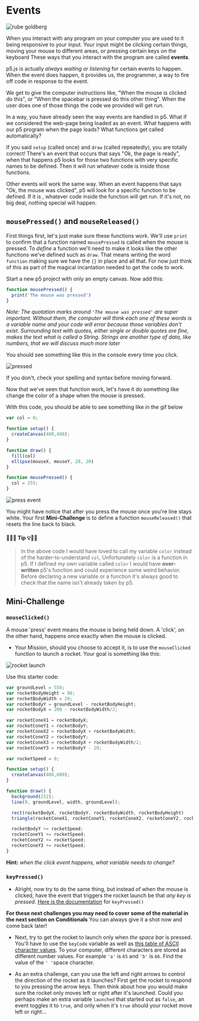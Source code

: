 # Events

![rube goldberg](https://media.giphy.com/media/ywNJFJR54KfQY/giphy.gif)

When you interact with any program on your computer you are used to it being responsive to your input. Your input might be clicking certain things, moving your mouse to different areas, or pressing certain keys on the keyboard These ways that you interact with the program are called **events**.

p5.js is actually *always waiting or listening* for certain events to happen. When the event does happen, it provides us, the programmer, a way to fire off code in response to the event.

We get to give the computer instructions like, "When the mouse is clicked do this", or "When the spacebar is pressed do this other thing". When the user does one of those things the code we provided will get run.

In a way, you have already seen the way events are handled in p5.  What if we considered the web-page being loaded as an event. What happens with our p5 program when the page loads? What functions get called automatically?

If you said `setup` (called once) and `draw` (called repeatedly), you are totally correct! There's an event that occurs that says "Ok, the page is ready", when that happens p5 looks for those two functions with very specific names to be defined. Then it will run whatever code is inside those functions.

Other events will work the same way. When an event happens that says "Ok, the mouse was clicked", p5 will look for a specific function to be defined. If it is , whatever code inside the function will get run. If it's not, no big deal, nothing special will happen.

## `mousePressed()` and `mouseReleased()`
First things first, let's just make sure these functions work. We'll use `print` to confirm that a function named `mousePressed` is called when the mouse is pressed. To *define* a function we'll need to make it looks like the other functions we've defined such as `draw`.  That means writing the word `function` making sure we have the `{}` in place and all that. For now just think of this as part of the magical incantation needed to get the code to work.

Start a new p5 project with only an empty canvas. Now add this:

```javascript
function mousePressed() {
  print('The mouse was pressed')
}
```

*Note: The quotation marks around `'The mouse was pressed'` are super important. Without them, the computer will think each one of these words is a variable name and your code will error because those variables don't exist.  Surrounding text with quotes, either single or double quotes are fine, makes the text what is called a String. Strings are another type of data, like numbers, that we will discuss much more later*

You should see something like this in the console every time you click.

![pressed](/resources/pressed.gif)

If you don't, check your spelling and syntax before moving forward.

Now that we've seen that function work, let's have it do something like change the color of a shape when the mouse is pressed.

With this code, you should be able to see something like in the gif below

```javascript
var col = 0;

function setup() {
  createCanvas(400,400);
}

function draw() {
  fill(col)
  ellipse(mouseX, mouseY, 20, 20)
}

function mousePressed() {
  col = 255;
}
```

![press event](/resources/press-event.gif)

You might have notice that after you press the mouse once you're line stays white.  Your first **Mini-Challenge** is to define a function `mouseReleased()` that resets the line back to black.

#### 🔔🔑💡 Tip 💡🔑🔔
> In the above code I would have loved to call my variable `color` instead of the harder-to-understand `col`, Unfortunately `color` is a function in p5.  If I defined my own variable called `color` I would have **over-written** p5's function and could experience some weird behavior. Before declaring a new variable or a function it's always good to check that the name isn't already taken by p5.

## Mini-Challenge
### `mouseClicked()`
A mouse 'press' event means the mouse is being held down. A 'click', on the other hand, happens once exactly when the mouse is clicked.

- Your Mission, should you choose to accept it, is to use the `mouseClicked` function to launch a rocket.
Your goal is something like this:

![rocket launch](/resources/rocket-launch.gif)

Use this starter code:

```javascript
var groundLevel = 550;
var rocketBodyHeight = 80;
var rocketBodyWidth = 20;
var rocketBodyY = groundLevel - rocketBodyHeight;
var rocketBodyX = 200 - rocketBodyWidth/2;

var rocketConeX1 = rocketBodyX;
var rocketConeY1 = rocketBodyY;
var rocketConeX2 = rocketBodyX + rocketBodyWidth;
var rocketConeY2 = rocketBodyY;
var rocketConeX3 = rocketBodyX + rocketBodyWidth/2;
var rocketConeY3 = rocketBodyY - 20;

var rocketSpeed = 0;

function setup() {
  createCanvas(400,600);
}

function draw() {
  background(252);
  line(0, groundLevel, width, groundLevel);

  rect(rocketBodyX, rocketBodyY, rocketBodyWidth, rocketBodyHeight)
  triangle(rocketConeX1, rocketConeY1, rocketConeX2, rocketConeY2, rocketConeX3, rocketConeY3);

  rocketBodyY += rocketSpeed;
  rocketConeY1 += rocketSpeed;
  rocketConeY2 += rocketSpeed;
  rocketConeY3 += rocketSpeed;
}
```

**Hint:** *when the click event happens, what variable needs to change?*

### `keyPressed()`

- Alright, now try to do the same thing, but instead of when the mouse is clicked, have the event that triggers the rocket launch be that *any key is pressed*. [Here is the documentation](https://p5js.org/reference/#/p5/keyPressed) for `keyPressed()`

**For these next challenges you may need to cover some of the material in the next section on Conditionals** You can always give it a shot now and come back later!

- Next, try to get the rocket to launch only when *the space bar* is pressed. You'll have to use the `keyCode` variable as well as [this table of ASCII character values](https://www.cambiaresearch.com/articles/15/javascript-char-codes-key-codes).  To your computer, different characters are stored as different number values. For example `'a'` is `65` and `'b'` is `66`. Find the value of the `' '`space character.

- As an extra challenge, can you use the left and right arrows to control the direction of the rocket as it launches? First get the rocket to respond to you pressing the arrow keys. Then think about how you would make sure the rocket only moves left or right after it's launched. Could you perhaps make an extra variable `launched` that started out as `false`, an event toggles it to `true`, and only when it's `true` should your rocket move left or right...
